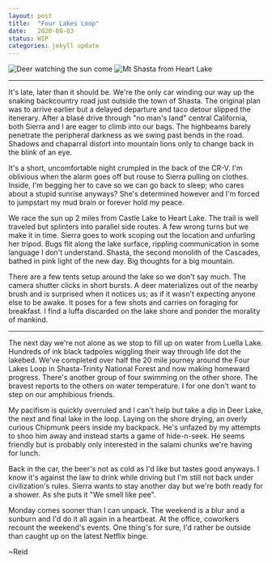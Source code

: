 ```yaml
---
layout: post
title:  "Four Lakes Loop"
date:   2020-08-03
status: WIP
categories: jekyll update
--- 
```


![Deer watching the sun come ][deer]
![Mt Shasta from Heart Lake][shasta]

---

 It's late, later than it should be. We're the only car winding our way up the snaking backcountry road just outside the town of Shasta.  The original plan was to arrive earlier but a delayed departure and taco detour slipped the itenerary.  After a blasé drive through "no man's land" central California, both Sierra and I are eager to climb into our bags.  The highbeams barely penetrate the peripheral darkness as we swing past bends in the road.  Shadows and chaparral distort into mountain lions only to change back in the blink of an eye.

It's a short, uncomfortable night crumpled in the back of the CR-V. I'm oblivious when the alarm goes off but rouse to Sierra pulling on clothes. Inside, I'm begging her to cave so we can go back to sleep; who cares about a stupid sunrise anyways? She's determined however and I'm forced to jumpstart my mud brain or forever hold my peace.

We race the sun up 2 miles from Castle Lake to Heart Lake.  The trail is well traveled but splinters into parallel side routes.  A few wrong turns but we make it in time. Sierra goes to work scoping out the location and unfurling her tripod. Bugs flit along the lake surface, rippling communication in some language I don't understand.  Shasta, the second monolith of the Cascades, bathed in pink light of the new day.  Big thoughts for a big mountain.

There are a few tents setup around the lake so we don't say much. The camera shutter clicks in short bursts.  A deer materializes out of the nearby brush and is surprised when it notices us; as if it wasn't expecting anyone else to be awake.  It poses for a few shots and carries on foraging for breakfast. I find a luffa discarded on the lake shore and ponder the morality of mankind.

---

The next day we're not alone as we stop to fill up on water from Luella Lake.  Hundreds of ink black tadpoles wiggling their way through life dot the lakebed.  We've completed over half the 20 mile journey around the Four Lakes Loop in Shasta-Trinity National Forest and now making homeward progress.  There's another group of four swimming on the other shore.  The bravest reports to the others on water temperature. I for one don't want to step on our amphibious friends.  

My pacifism is quickly overruled and I can't help but take a dip in Deer Lake, the next and final lake in the loop.  Laying on the shore drying, an overly curious Chipmunk peers inside my backpack.  He's unfazed by my attempts to shoo him away and instead starts a game of hide-n-seek.  He seems friendly but is probably only interested in the salami chunks we're having for lunch.  

Back in the car, the beer's not as cold as I'd like but tastes good anyways.  I know it's against the law to drink while driving but I'm still not back under civilization's rules.  Sierra wants to stay another day but we're both ready for a shower. As she puts it "We smell like pee".  

Monday comes sooner than I can unpack.  The weekend is a blur and a sunburn and I'd do it all again in a heartbeat. At the office, coworkers recount the weekend's events.  One thing's for sure, I'd rather be outside than caught up on the latest Netflix binge.

~Reid

[shasta]: https://lh3.googleusercontent.com/lpuwZzOLdxxnH52S2fRvFRaRLvF7J7CWbkOjDXdCTme6lcuGPofl9eFAC6nhX4OKYx882jPXhQKp3TSqiKPuTOUFqnwsOwy2Y-gkSV3G8F5SghfInH0ha_Gf6owS05zeF6Ix_DQHEw=w2400 "Mt Shasta from Heart Lake"

[deer]: https://lh3.googleusercontent.com/7JirLopm5Md6fMD9JdOhYd1iBNYdWucVpkYbFpVdjc-mkyIWDXNj2F_Ojk4xo31j7t8-5ShEQHAJkJOSxwRr13jAtEahCdXOSSLkH35RSObUJ9B4aGVtKxOej4lEsk7tp31UnovfMMB1Gp6tQUaBo-Zt6LGle6lX6ME92zHxPSDVTbOy15bs2zfECJsVku9iE_NZct63WFyQo2SWNV8R748wC5ZPqkew2vfzIJhT-_IPcGDgN30_awuN2ezmWhZXLm1K5c4hc1lZk1HSeVG_7aH-wJivnHuw4B_ewaSaxlyibJm7mvTydwa1Lp-91kVcn4lhL42GWcPUSTje3NMQ-FEkMlWqYTAVOgpBTuloSj-aBRJ8xmLEa89bEQotGpet2-WHRtCuepZzR-kiY3Oz-NiYhl3B9lJ6kw7vc08mmyMpz6AYtCUDgWROOhYsuBuOH-jXSZYLzaO0YfWWI9UlSVWMkyVZ4log15S_k7Ca1ZCWdDSOtnomRwm35zciZZ8MuG0QbhNR0r2pjKbRZM5XCk08IsIoSb_DY39VeQ9Mk8S4qS-lwM4G0zVooh6ZO_vZaRYML-52DEhZMPTXqkV86bzY8OA2g6i9BghFFCLqq9XNBOrw5s-tL0DxPF4xSu-OjPAkFyjbYLCF3IkasyMktSLRm76WAeevkyUe3e6-0U4HOOVmJa1ii9a5SyhZ=w1990-h1492-no?authuser=0 "Deer in front of Shasta"

[deer lake]: https://lh3.googleusercontent.com/4FPVZljs56u9qEe3KJ90cgj3COWahVkkuWNSSrSCyQ764vXQCFPHrmbm7PE009e_479SwbV5Ovebs72ibLdbU7uGYTx1ahIGuuNMAYAhnxbivYUvoUwrUD7JYjnZMs24WVC8yUP2LjBZrwubXbOn1x5EcGjQAQvPkw9NQXSS8E6kjMxszOxtnoyvGBzr3iADhB5gH0MC5FdaGSnPASms3PTLdhSUY7u2rdw0zSP-3yqExzZ_HwxiIRVxm5mjtyvb3CMeBKusHl_Jpkh39wkHLieIWTdDQHzIqhSH_m5gXvbVEWBCz7kIJsMi3DfcBLe8uKIeOlzRcqt6oRo6bnVd6JRIdYbShcdXOSU-uk-h7lV-HhhToFjdMD26V_f6zikA4XiLIpK5hJusBKB441iAfaBBtM5_3mf2qc3mgdh9peLgY8qt6NqCsEnxeQlcFA2K1hZY5RzDXIP--0C_0SzjCAcKzQC_ETud5lL4y9enQWyMcMj9AvfX58DhyYp4fPKst7ugxPlFgpdYOPEvuS0BcJfJVmb23WwbUsXGyIIi3sHBHRKsFDR5kle3cqAen9sh22JN5_KbMpNb1LX46qEx_g13VVZ8Sqqns0s84PGeXnqiTYbznImW6WQjF9w_uJFWMatvyx41AIAwurnAubEbx71jOFIybr0_j-Vk7VxjbK-n7E_40glJG6RsqrNn=w1990-h1492-no?authuser=0 "Deer Lake"
<!--stackedit_data:
eyJoaXN0b3J5IjpbLTUyNzMzMTExNCwzNTY4NzYxLC0yMDg3ND
I0MDQwLDM1Njg3NjEsMTk4NDE1MTYyOCwxMTc0MzQxNTc0LDEw
NDYwNzY2NzUsLTE3MTUzNjA4NjMsLTEwMjU1OTU1N119
-->